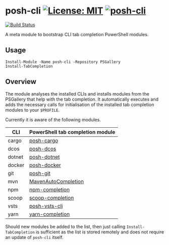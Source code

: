 # posh-cli [![License: MIT](https://img.shields.io/badge/License-MIT-yellow.svg)](https://opensource.org/licenses/MIT) [![posh-cli](https://img.shields.io/powershellgallery/v/posh-cli.svg?style=flat-square&label=posh-cli)](https://www.powershellgallery.com/packages/posh-cli/)

[![Build Status](https://dev.azure.com/christophbergmeister/posh-cli/_apis/build/status/bergmeister.posh-cli?branchName=master)](https://dev.azure.com/christophbergmeister/posh-cli/_build/latest?definitionId=41&branchName=master)

A meta module to bootstrap CLI tab completion PowerShell modules.

## Usage

```pwsh
Install-Module -Name posh-cli -Repository PSGallery
Install-TabCompletion
```

## Overview

The module analyses the installed CLIs and installs modules from the PSGallery that help with the tab completion. It automatically executes and adds the necessary calls for initialisation of the installed tab completion modules to your `$PROFILE`.

Currently it is aware of the following modules.

| CLI    | PowerShell tab completion module                                                      |
| ------ | ------------------------------------------------------------------------------------- |
| cargo  | [posh-cargo](https://www.powershellgallery.com/packages/posh-cargo)                   |
| dcos   | [posh-dcos](https://www.powershellgallery.com/packages/posh-dcos)                     |
| dotnet | [posh-dotnet](https://www.powershellgallery.com/packages/posh-dotnet)                 |
| docker | [posh-docker](https://www.powershellgallery.com/packages/posh-docker)                 |
| git    | [posh-git](https://www.powershellgallery.com/packages/posh-git)                       |
| mvn    | [MavenAutoCompletion](https://www.powershellgallery.com/packages/MavenAutoCompletion) |
| npm    | [npm-completion](https://www.powershellgallery.com/packages/npm-completion)           |
| scoop  | [scoop-completion](https://www.powershellgallery.com/packages/scoop-completion)       |
| vsts   | [posh-vsts-cli](https://www.powershellgallery.com/packages/posh-vsts-cli)             |
| yarn   | [yarn-completion](https://www.powershellgallery.com/packages/yarn-completion)         |

Should new modules be added to the list, then just calling `Install-TabCompletion` is sufficient as the list is stored remotely and does not require an update of `posh-cli` itself.

